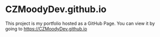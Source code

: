 # CZMoodyDev.github.io

This project is my portfolio hosted as a GitHub Page. You can view it by going to https://CZMoodyDev.github.io